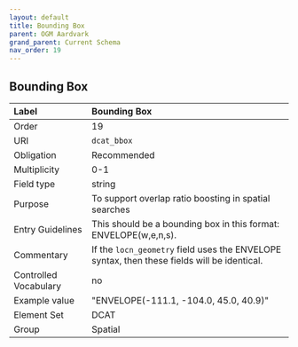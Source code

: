```yaml
---
layout: default
title: Bounding Box
parent: OGM Aardvark
grand_parent: Current Schema
nav_order: 19
---
```


## Bounding Box

| Label                 | Bounding Box                                                                                                             |
|:--------------------- |:------------------------------------------------------------------------------------------------------------------------ |
| Order           | 19                                                                                                                       |
| URI                   | `dcat_bbox`                                                                                                              |
| Obligation            | Recommended                                                                                                              |
| Multiplicity          | 0-1                                                                                                                      |
| Field type            | string                                                                                                                   |
| Purpose               | To support overlap ratio boosting in spatial searches                                                                    |
| Entry Guidelines      | This should be a bounding box in this format: ENVELOPE(w,e,n,s).                                                         |
| Commentary            | If the `locn_geometry` field uses the ENVELOPE syntax, then these fields will be identical.                              |
| Controlled Vocabulary | no                                                                                                                       |
| Example value         | "ENVELOPE(-111.1, -104.0, 45.0, 40.9)"                                                                                   |
| Element Set           | DCAT                                                                                                                     |
| Group                 | Spatial                                                                                                                  |
